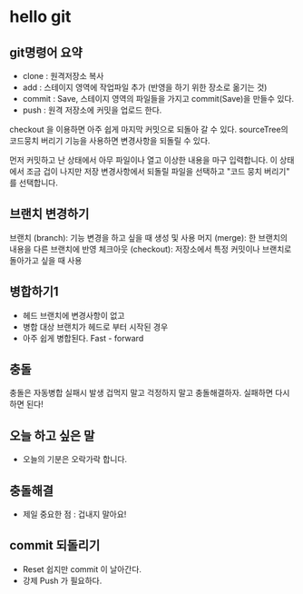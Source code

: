 # hello git

## git명령어 요약

- clone : 원격저장소 복사
- add : 스테이지 영역에 작업파일 추가 (반영을 하기 위한 장소로 옮기는 것)
- commit : Save, 스테이지 영역의 파일들을 가지고 commit(Save)을 만들수 있다.
- push : 원격 저장소에 커밋을 업로드 한다.

checkout 을 이용하면 아주 쉽게 마지막 커밋으로 되돌아 갈 수 있다.
sourceTree의 코드뭉치 버리기 기능을 사용하면 변경사항을 되돌릴 수 있다.


먼저 커밋하고 난 상태에서 아무 파일이나 열고 이상한 내용을 마구 입력합니다. 이 상태에서 조금 겁이 나지만 저장
변경사항에서 되돌릴 파일을 선택하고 "코드 뭉치 버리기" 를 선택합니다. 

## 브랜치 변경하기

브랜치 (branch): 기능 변경을 하고 싶을 때 생성 및 사용
머지 (merge): 한 브랜치의 내용을 다른 브랜치에 반영
체크아웃 (checkout): 저장소에서 특정 커밋이나 브랜치로 돌아가고 싶을 때 사용


## 병합하기1

- 헤드 브랜치에 변경사항이 없고
- 병합 대상 브랜치가 헤드로 부터 시작된 경우
- 아주 쉽게 병합된다. Fast - forward

## 충돌
충돌은 자동병합 실패시 발생
겁먹지 말고 걱정하지 말고 충돌해결하자.
실패하면 다시하면 된다!

## 오늘 하고 싶은 말
- 오늘의 기분은 오락가락 합니다. 

## 충돌해결

- 제일 중요한 점 : 겁내지 말아요!

## commit 되돌리기
 
- Reset 쉽지만 commit 이 날아간다.
- 강제 Push 가 필요하다.